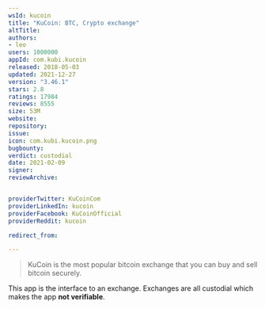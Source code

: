 ```yaml
---
wsId: kucoin
title: "KuCoin: BTC, Crypto exchange"
altTitle: 
authors:
- leo
users: 1000000
appId: com.kubi.kucoin
released: 2018-05-03
updated: 2021-12-27
version: "3.46.1"
stars: 2.8
ratings: 17984
reviews: 8555
size: 53M
website: 
repository: 
issue: 
icon: com.kubi.kucoin.png
bugbounty: 
verdict: custodial
date: 2021-02-09
signer: 
reviewArchive:


providerTwitter: KuCoinCom
providerLinkedIn: kucoin
providerFacebook: KuCoinOfficial
providerReddit: kucoin

redirect_from:

---
```



> KuCoin is the most popular bitcoin exchange that you can buy and sell bitcoin
  securely.

This app is the interface to an exchange. Exchanges are all custodial which
makes the app **not verifiable**.
